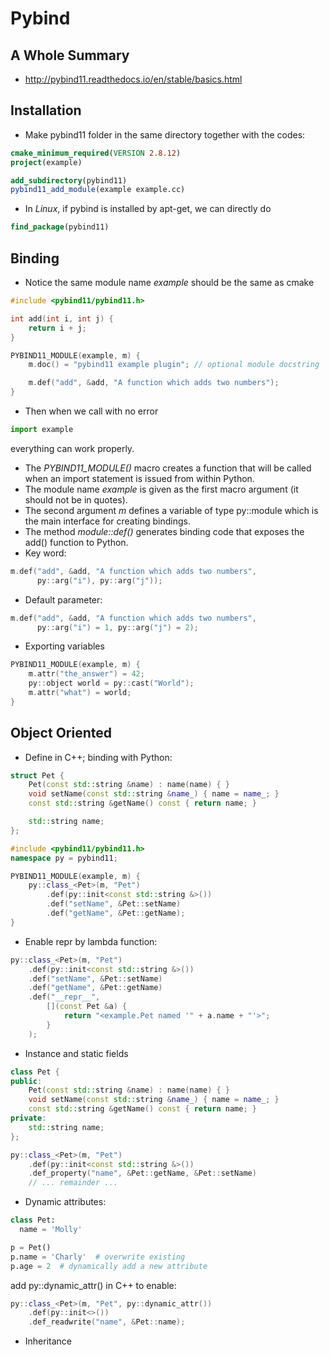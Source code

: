 # Pybind

## A Whole Summary
- http://pybind11.readthedocs.io/en/stable/basics.html

## Installation
- Make pybind11 folder in the same directory together with the codes:
```cmake
cmake_minimum_required(VERSION 2.8.12)
project(example)

add_subdirectory(pybind11)
pybind11_add_module(example example.cc)
```
- In *Linux*, if pybind is installed by apt-get, we can directly do
```cmake
find_package(pybind11)
```

## Binding
- Notice the same module name *example* should be the same as cmake
```cpp
#include <pybind11/pybind11.h>

int add(int i, int j) {
    return i + j;
}

PYBIND11_MODULE(example, m) {
    m.doc() = "pybind11 example plugin"; // optional module docstring

    m.def("add", &add, "A function which adds two numbers");
}
```
- Then when we call with no error
```python
import example
```
everything can work properly.
- The *PYBIND11_MODULE()* macro creates a function that will be called when an import statement is issued from within Python. 
- The module name *example* is given as the first macro argument (it should not be in quotes). 
- The second argument *m* defines a variable of type py::module which is the main interface for creating bindings. 
- The method *module::def()* generates binding code that exposes the add() function to Python.
- Key word:
```cpp
m.def("add", &add, "A function which adds two numbers",
      py::arg("i"), py::arg("j"));
```
- Default parameter:
```cpp
m.def("add", &add, "A function which adds two numbers",
      py::arg("i") = 1, py::arg("j") = 2);
```
- Exporting variables
```cpp
PYBIND11_MODULE(example, m) {
    m.attr("the_answer") = 42;
    py::object world = py::cast("World");
    m.attr("what") = world;
}
```

## Object Oriented
- Define in C++; binding with Python:
```cpp
struct Pet {
    Pet(const std::string &name) : name(name) { }
    void setName(const std::string &name_) { name = name_; }
    const std::string &getName() const { return name; }

    std::string name;
};

#include <pybind11/pybind11.h>
namespace py = pybind11;

PYBIND11_MODULE(example, m) {
    py::class_<Pet>(m, "Pet")
        .def(py::init<const std::string &>())
        .def("setName", &Pet::setName)
        .def("getName", &Pet::getName);
}
```
- Enable repr by lambda function:
```cpp
py::class_<Pet>(m, "Pet")
    .def(py::init<const std::string &>())
    .def("setName", &Pet::setName)
    .def("getName", &Pet::getName)
    .def("__repr__",
        [](const Pet &a) {
            return "<example.Pet named '" + a.name + "'>";
        }
    );
```
- Instance and static fields
```cpp
class Pet {
public:
    Pet(const std::string &name) : name(name) { }
    void setName(const std::string &name_) { name = name_; }
    const std::string &getName() const { return name; }
private:
    std::string name;
};

py::class_<Pet>(m, "Pet")
    .def(py::init<const std::string &>())
    .def_property("name", &Pet::getName, &Pet::setName)
    // ... remainder ...
```
- Dynamic attributes:
```python
class Pet:
  name = 'Molly'

p = Pet()
p.name = 'Charly'  # overwrite existing
p.age = 2  # dynamically add a new attribute
```
add py::dynamic_attr() in C++ to enable:
```cpp
py::class_<Pet>(m, "Pet", py::dynamic_attr())
    .def(py::init<>())
    .def_readwrite("name", &Pet::name);
```
- Inheritance